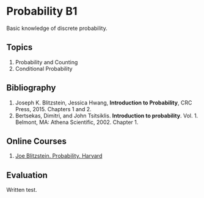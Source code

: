 # Probability B1
Basic knowledge of discrete probability.

## Topics
1.	Probability and Counting 
2.	Conditional Probability

## Bibliography
1. Joseph K. Blitzstein, Jessica Hwang, **Introduction to Probability**, CRC Press, 2015.  Chapters 1 and 2.
2. Bertsekas, Dimitri, and John Tsitsiklis. **Introduction to probability**. Vol. 1. Belmont, MA: Athena Scientific, 2002. Chapter 1.

## Online Courses
1. [Joe Blitzstein. Probability. Harvard](https://projects.iq.harvard.edu/stat110)

## Evaluation
Written test.
